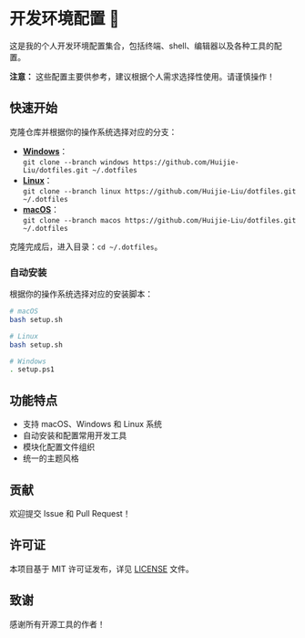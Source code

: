 # 开发环境配置 🚀

这是我的个人开发环境配置集合，包括终端、shell、编辑器以及各种工具的配置。

**注意：** 这些配置主要供参考，建议根据个人需求选择性使用。请谨慎操作！

## 快速开始

克隆仓库并根据你的操作系统选择对应的分支：

- [**Windows**](https://github.com/Huijie-Liu/dotfiles/tree/windows)：  
  `git clone --branch windows https://github.com/Huijie-Liu/dotfiles.git ~/.dotfiles`
- [**Linux**](https://github.com/Huijie-Liu/dotfiles/tree/linux)：  
  `git clone --branch linux https://github.com/Huijie-Liu/dotfiles.git ~/.dotfiles`
- [**macOS**](https://github.com/Huijie-Liu/dotfiles/tree/macos)：  
  `git clone --branch macos https://github.com/Huijie-Liu/dotfiles.git ~/.dotfiles`

克隆完成后，进入目录：`cd ~/.dotfiles`。

### 自动安装

根据你的操作系统选择对应的安装脚本：

```bash
# macOS
bash setup.sh

# Linux
bash setup.sh

# Windows
. setup.ps1
```

## 功能特点

- 支持 macOS、Windows 和 Linux 系统
- 自动安装和配置常用开发工具
- 模块化配置文件组织
- 统一的主题风格

## 贡献

欢迎提交 Issue 和 Pull Request！

## 许可证

本项目基于 MIT 许可证发布，详见 [LICENSE](LICENSE) 文件。

## 致谢

感谢所有开源工具的作者！
